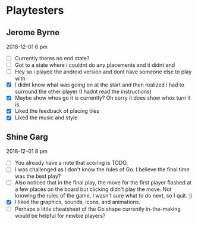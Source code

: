 # Playtesters

## Jerome Byrne

2018-12-01 6 pm

- [ ] Currently theres no end state?
- [ ] Got to a state where i couldnt do any placements and it didnt end
- [ ] Hey so i played the android version and dont have someone else to play with
- [x] I didnt know what was going on at the start and then realized i had to surround the other player (I hadnt read the instructions)
- [x] Maybe show whos go it is currently?  Oh sorry it does show whos turn it is.
- [x] Liked the feedback of placing tiles
- [x] Liked the music and style

## Shine Garg

2018-12-01 8 pm

- [ ] You already have a note that scoring is TODO.
- [ ] I was challenged as I don't know the rules of Go. I believe the final time was the best play?
- [ ] Also noticed that in the final play, the move for the first player flashed at a few places on the board but clicking didn't play the move. Not knowing the rules of the game, I wasn't sure what to do next, so I quit. :)
- [x] I liked the graphics, sounds, icons, and animations.
- [ ] Perhaps a little cheatsheet of the Go shape currently in-the-making would be helpful for newbie players?
